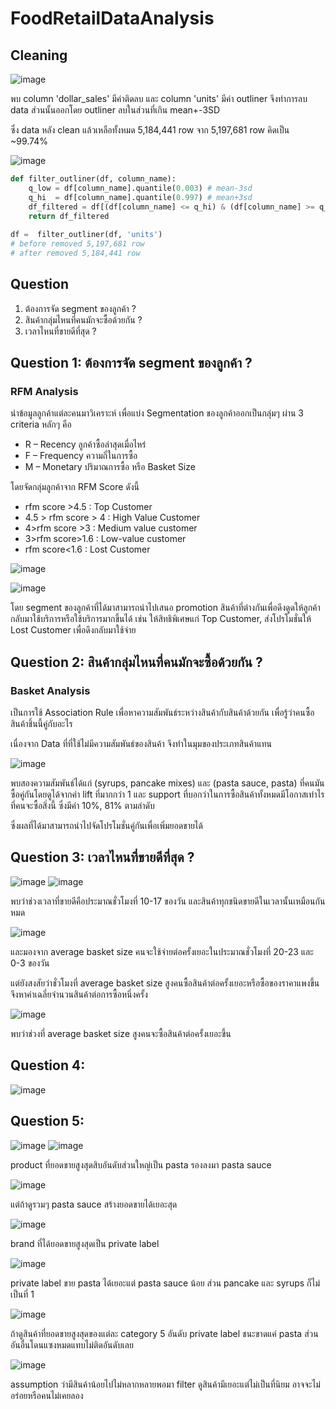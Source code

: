 # FoodRetailDataAnalysis

## Cleaning

![image](https://user-images.githubusercontent.com/77285026/211143718-174cf270-058a-46c5-ac4a-dfee494d5ef7.png)

พบ column 'dollar_sales' มีค่าติดลบ และ column 'units' มีค่า outliner จึงทำการลบ data ส่วนนั้นออกโดย outliner ลบในส่วนที่เกิน mean+-3SD

ซึ่ง data หลัง clean แล้วเหลือทั้งหมด 5,184,441 row จาก 5,197,681 row คิดเป็น ~99.74%

![image](https://user-images.githubusercontent.com/77285026/211143998-786daa28-2df2-4f50-9522-3664f0141fcc.png)


```python
def filter_outliner(df, column_name):
    q_low = df[column_name].quantile(0.003) # mean-3sd
    q_hi  = df[column_name].quantile(0.997) # mean+3sd
    df_filtered = df[(df[column_name] <= q_hi) & (df[column_name] >= q_low)]
    return df_filtered
    
df =  filter_outliner(df, 'units')
# before removed 5,197,681 row
# after removed 5,184,441 row
```


## Question
1. ต้องการจัด segment ของลูกค้า ?
2. สินค้ากลุ่มไหนที่คนมักจะซื้อด้วยกัน ?
3. เวลาไหนที่ขายดีที่สุด ?

## Question 1: ต้องการจัด segment ของลูกค้า ?
### RFM Analysis
นำข้อมูลลูกค้าแต่ละคนมาวิเคราะห์ เพื่อแบ่ง Segmentation ของลูกค้าออกเป็นกลุ่มๆ ผ่าน 3 criteria หลักๆ คือ
- R – Recency ลูกค้าซื้อล่าสุดเมื่อไหร่
- F – Frequency ความถี่ในการซื้อ 
- M – Monetary ปริมาณการซื้อ หรือ Basket Size

โดยจัดกลุ่มลูกค้าจาก RFM Score ดังนี้
- rfm score >4.5 : Top Customer
- 4.5 > rfm score > 4 : High Value Customer
- 4>rfm score >3 : Medium value customer
- 3>rfm score>1.6 : Low-value customer
- rfm score<1.6 : Lost Customer

![image](https://user-images.githubusercontent.com/77285026/211134775-bc68c51f-4b35-4b28-819f-d5b33fb08f5b.png)

![image](https://user-images.githubusercontent.com/77285026/211135103-756ed5f6-0cb3-4036-9036-9ba6284ffb5b.png)

โดย segment ของลูกค้าที่ได้มาสามารถนำไปเสนอ promotion สินค้าที่ต่างกันเพื่อดึงดูดให้ลูกค้ากลับมาใช้บริการหรือใช้บริการมากขึ้นได้ เช่น ให้สิทธิพิเศษแก่ Top Customer, ส่งโปรโมชั่นให้ Lost Customer เพื่อดึงกลับมาใช้จ่าย

## Question 2: สินค้ากลุ่มไหนที่คนมักจะซื้อด้วยกัน ?
### Basket Analysis
เป็นการใช้ Association Rule เพื่อหาความสัมพันธ์ระหว่างสินค้ากับสินค้าด้วยกัน เพื่อรู้ว่าคนซื้อสินค้าชิ้นนี้คู่กับอะไร

เนื่องจาก Data ที่ที่ใช้ไม่มีความสัมพันธ์ของสินค้า จึงทำในมุมของประเภทสินค้าแทน

![image](https://user-images.githubusercontent.com/77285026/211135195-90e4a344-1f55-4e9f-b979-c72590526236.png)

พบสองความสัมพันธ์ได้แก่ (syrups, pancake mixes) และ (pasta sauce, pasta) ที่คนมันซื้อคู่กันโดยดูได้จากค่า lift ที่มากกว่า 1 และ support ที่บอกว่าในการซื้อสินค้าทั้งหมดมีโอกาสเท่าไรที่คนจะซื้อสิ่งนี้ ซึ่งมีค่า 10%, 81% ตามลำดับ

ซึ่งผลที่ได้มาสามารถนำไปจัดโปรโมชั่นคู่กันเพื่อเพิ่มยอดขายได้

## Question 3: เวลาไหนที่ขายดีที่สุด ?
![image](https://user-images.githubusercontent.com/77285026/211138914-3cb11080-0009-4a9e-a79b-7bcb823cd410.png)
![image](https://user-images.githubusercontent.com/77285026/211139146-ee1716f7-5b48-450c-ae83-42ad8025653a.png)

พบว่าช่วงเวลาที่ขายดีคือประมาณชั่วโมงที่ 10-17 ของวัน และสินค้าทุกชนิดขายดีในเวลานั้นเหมือนกันหมด

![image](https://user-images.githubusercontent.com/77285026/211139094-857e1124-7837-4cf4-bcd4-aaac84790c62.png)

และมองจาก average basket size คนจะใช้จ่ายต่อครั้งเยอะในประมาณชั่วโมงที่ 20-23 และ 0-3 ของวัน

แต่ยังสงสัยว่าชั่วโมงที่ average basket size สูงคนซื้อสินค้าต่อครั้งเยอะหรือซื้อของราคาแพงขึ้น จึงหาค่าเฉลี่ยจำนวนสินค้าต่อการซื้อหนึ่งครั้ง

![image](https://user-images.githubusercontent.com/77285026/211143079-4c26af3f-dead-4539-865d-96aa5dd555e6.png)

พบว่าช่วงที่ average basket size สูงคนจะซื้อสินค้าต่อครั้งเยอะขึ้น

## Question 4: 
![image](https://user-images.githubusercontent.com/77285026/211144038-7ac36b11-8ca7-47d3-acab-fd990c18efcd.png)

## Question 5: 
![image](https://user-images.githubusercontent.com/77285026/211144071-de87a45e-a05a-44fe-8a91-45011be60aaf.png)
![image](https://user-images.githubusercontent.com/77285026/211144080-9d15e1c1-b879-423e-90db-03d1f2d865e9.png)

product ที่ยอดขายสูงสุดสิบอันดับส่วนใหญ่เป็น pasta รองลงมา pasta sauce

![image](https://user-images.githubusercontent.com/77285026/211144133-dd6caa87-1a28-4da4-b81b-ea40d3ff8be2.png)

แต่ถ้าดูรวมๆ pasta sauce สร้างยอดขายได้เยอะสุด

![image](https://user-images.githubusercontent.com/77285026/211144149-1b5567d1-c4b7-49c6-9a9d-d8dfcfd1289e.png)

brand ที่ได้ยอดขายสูงสุดเป็น private label

![image](https://user-images.githubusercontent.com/77285026/211144166-9366a1f4-f045-4d45-9429-def98c01aaa6.png)

private label ขาย pasta ได้เยอะแต่ pasta sauce น้อย ส่วน pancake และ syrups ก็ไม่เป็นที่ 1

![image](https://user-images.githubusercontent.com/77285026/211144288-30f1524f-cb40-40b3-9bd2-4f9999edd148.png)

ถ้าดูสินค้าที่ยอดขายสูงสุดของแต่ละ category 5 อันดับ private label ชนะขาดแค่ pasta ส่วนอันอื่นโดนแซงหมดแทบไม่ติดอันดับเลย

![image](https://user-images.githubusercontent.com/77285026/211144296-f7b47d1f-f9d3-4343-a0e2-1213f6c2fc15.png)

assumption ว่ามีสินค้าน้อยไปไม่หลากหลายพอมา filter ดูสินค้ามีเยอะแต่ไม่เป็นที่นิยม อาจจะไม่อร่อยหรือคนไม่เคยลอง



